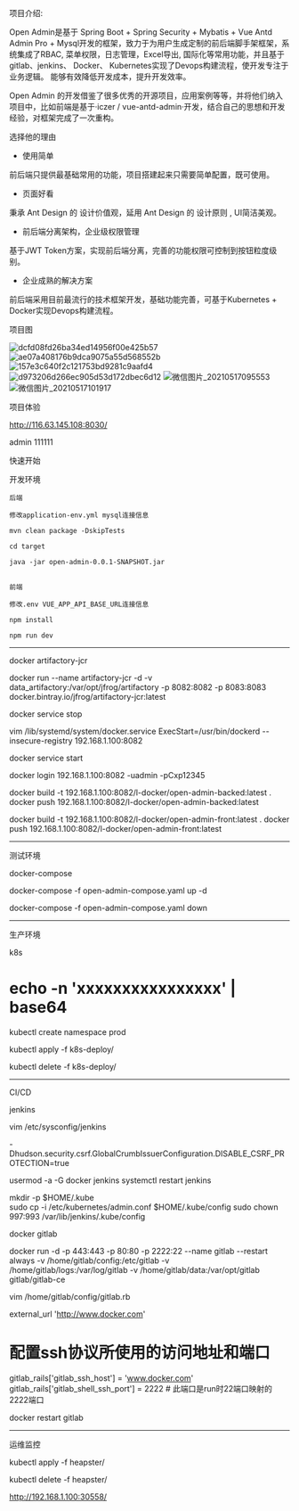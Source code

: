 项目介绍:

Open Admin是基于 Spring Boot + Spring Security + Mybatis + Vue Antd Admin Pro + Mysql开发的框架，致力于为用户生成定制的前后端脚手架框架，系统集成了RBAC, 菜单权限，日志管理，Excel导出, 国际化等常用功能，并且基于gitlab、jenkins、 Docker、 Kubernetes实现了Devops构建流程，使开发专注于业务逻辑。 能够有效降低开发成本，提升开发效率。

Open Admin 的开发借鉴了很多优秀的开源项目，应用案例等等，并将他们纳入项目中，比如前端是基于·iczer / vue-antd-admin·开发，结合自己的思想和开发经验，对框架完成了一次重构。

选择他的理由


- 使用简单

前后端只提供最基础常用的功能，项目搭建起来只需要简单配置，既可使用。

- 页面好看

秉承 Ant Design 的 设计价值观，延用 Ant Design 的 设计原则 , UI简洁美观。

- 前后端分离架构，企业级权限管理

基于JWT Token方案，实现前后端分离，完善的功能权限可控制到按钮粒度级别。

- 企业成熟的解决方案

前后端采用目前最流行的技术框架开发，基础功能完善，可基于Kubernetes + Docker实现Devops构建流程。


项目图

![dcfd08fd26ba34ed14956f00e425b57](https://user-images.githubusercontent.com/45785238/123389408-6d603b80-d5cc-11eb-80be-871abf2eadb7.png)
![ae07a408176b9dca9075a55d568552b](https://user-images.githubusercontent.com/45785238/123389431-74874980-d5cc-11eb-9462-2fc00926337d.png)
![157e3c640f2c121753bd9281c9aafd4](https://user-images.githubusercontent.com/45785238/123389440-76e9a380-d5cc-11eb-9cdb-2182c84fa74a.png)
![d973206d266ec905d53d172dbec6d12](https://user-images.githubusercontent.com/45785238/123389447-78b36700-d5cc-11eb-9010-ef942d8287ba.png)
![微信图片_20210517095553](https://user-images.githubusercontent.com/45785238/123389467-7c46ee00-d5cc-11eb-88c2-2aa134728370.png)
![微信图片_20210517101917](https://user-images.githubusercontent.com/45785238/123389478-7f41de80-d5cc-11eb-81d1-2ed8c09ddfe8.png)


项目体验

http://116.63.145.108:8030/

admin  111111


快速开始

开发环境

	后端

	修改application-env.yml mysql连接信息

	mvn clean package -DskipTests

	cd target

	java -jar open-admin-0.0.1-SNAPSHOT.jar


	前端

	修改.env VUE_APP_API_BASE_URL连接信息

	npm install 

	npm run dev
-------------------------------------

docker artifactory-jcr

docker run --name artifactory-jcr -d -v data_artifactory:/var/opt/jfrog/artifactory -p 8082:8082 -p 8083:8083 docker.bintray.io/jfrog/artifactory-jcr:latest

docker service stop

vim /lib/systemd/system/docker.service 
ExecStart=/usr/bin/dockerd --insecure-registry 192.168.1.100:8082

docker service start

docker login 192.168.1.100:8082 -uadmin -pCxp12345

docker build -t 192.168.1.100:8082/l-docker/open-admin-backed:latest .
docker push 192.168.1.100:8082/l-docker/open-admin-backed:latest

docker build -t 192.168.1.100:8082/l-docker/open-admin-front:latest .
docker push 192.168.1.100:8082/l-docker/open-admin-front:latest

-------------------------------------

测试环境

docker-compose

docker-compose -f open-admin-compose.yaml up -d

docker-compose -f open-admin-compose.yaml down

-------------------------------------

生产环境

k8s


# echo -n 'xxxxxxxxxxxxxxxx' | base64


kubectl create namespace prod

kubectl apply -f k8s-deploy/

kubectl delete -f k8s-deploy/

-----------------------


CI/CD


jenkins

vim /etc/sysconfig/jenkins

-Dhudson.security.csrf.GlobalCrumbIssuerConfiguration.DISABLE_CSRF_PROTECTION=true

usermod -a -G docker jenkins
systemctl restart jenkins

mkdir -p $HOME/.kube  
sudo cp -i /etc/kubernetes/admin.conf $HOME/.kube/config
sudo chown 997:993 /var/lib/jenkins/.kube/config



docker gitlab

docker run -d  -p 443:443 -p 80:80 -p 2222:22 --name gitlab --restart always -v /home/gitlab/config:/etc/gitlab -v /home/gitlab/logs:/var/log/gitlab -v /home/gitlab/data:/var/opt/gitlab gitlab/gitlab-ce


vim /home/gitlab/config/gitlab.rb

external_url 'http://www.docker.com'
 
# 配置ssh协议所使用的访问地址和端口
gitlab_rails['gitlab_ssh_host'] = 'www.docker.com'
gitlab_rails['gitlab_shell_ssh_port'] = 2222 # 此端口是run时22端口映射的2222端口


docker restart gitlab


-----------------------

运维监控


kubectl apply -f heapster/

kubectl delete -f heapster/

http://192.168.1.100:30558/
